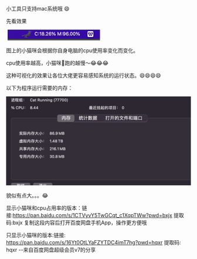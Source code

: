 
小工具只支持mac系统哦 😄

先看效果

​
![输入图片说明](1image.png)

图上的小猫咪会根据你自身电脑的cpu使用率变化而变化。

cpu使用率越高，小猫咪🏃跑的越慢～😂😂😂

这种可视化的效果让各位大佬更容易感知系统的运行状态。😄😄😄😄

以下为程序运行需要的内存：

​![输入图片说明](image.png)


貌似有点大。。。😂

显示小猫咪和cpu占用率的版本：链接:https://pan.baidu.com/s/1CTVyvY5TwGCqt_c1XqpTWw?pwd=bxjx 提取码:bxjx 复制这段内容后打开百度网盘手机App，操作更方便哦

只显示小猫咪的版本:链接: https://pan.baidu.com/s/16Yt0OtLYaFZYTDC4imT7hg?pwd=hqxr 提取码: hqxr 
--来自百度网盘超级会员v7的分享
